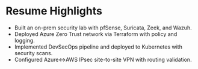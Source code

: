 # Resume Highlights
- Built an on-prem security lab with pfSense, Suricata, Zeek, and Wazuh.
- Deployed Azure Zero Trust network via Terraform with policy and logging.
- Implemented DevSecOps pipeline and deployed to Kubernetes with security scans.
- Configured Azure↔AWS IPsec site-to-site VPN with routing validation.
